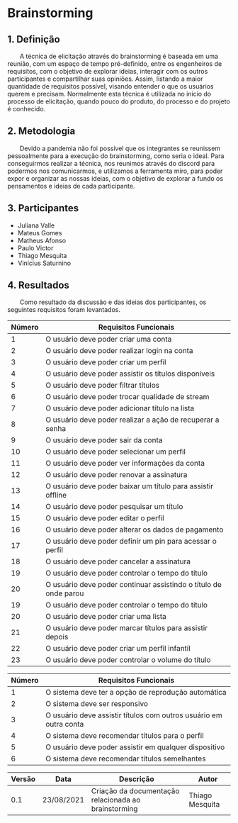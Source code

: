 # Brainstorming

## 1. Definição

&emsp;&emsp;A técnica de elicitação através do brainstorming é baseada em uma reunião, com um espaço de tempo pré-definido, entre os engenheiros de requisitos, com o objetivo de explorar ideias, interagir com os outros participantes e compartilhar suas opiniões. Assim, listando a maior quantidade de requisitos possível, visando entender o que os usuários querem e precisam. Normalmente esta técnica é utilizada no inicío do processo de elicitação, quando pouco do produto, do processo e do projeto é conhecido.

## 2. Metodologia
&emsp;&emsp;Devido a pandemia não foi possível que os integrantes se reunissem pessoalmente para a execução do brainstorming, como seria o ideal. Para conseguirmos realizar a técnica, nos reunimos através do discord para podermos nos comunicarmos, e utilizamos a ferramenta miro, para poder expor e organizar as nossas ideias, com o objetivo de explorar a fundo os pensamentos e ideias de cada participante.

## 3. Participantes
- Juliana Valle
- Mateus Gomes
- Matheus Afonso    
- Paulo Victor
- Thiago Mesquita
- Vinícius Saturnino

## 4. Resultados
&emsp;&emsp;Como resultado da discussão e das ideias dos participantes, os seguintes requisitos foram levantados.

| Número | Requisitos Funcionais                                         |
| ------ | --------------------------------------------------|
| 1    | O usuário deve poder criar uma conta |
| 2    | O usuário deve poder realizar login na conta         |
| 3    | O usuário deve poder criar um perfil      |
| 4    | O usuário deve poder assistir os títulos disponíveis       |
| 5    | O usuário deve poder filtrar títulos      |
| 6    | O usuário deve poder trocar qualidade de stream        |
| 7    | O usuário deve poder adicionar título na lista        |
| 8    | O usuário deve poder realizar a ação de recuperar a senha        |
| 9    | O usuário deve poder sair da conta      |
| 10    | O usuário deve poder selecionar um perfil       |
| 11    | O usuário deve poder ver informações da conta        |
| 12    | O usuário deve poder renovar a assinatura        |
| 13    | O usuário deve poder baixar um título para assistir offline         |
| 14    | O usuário deve poder pesquisar um título       |
| 15    | O usuário deve poder editar o perfil        |
| 16    | O usuário deve poder alterar os dados de pagamento        |
| 17    | O usuário deve poder definir um pin para acessar o perfil        |
| 18    | O usuário deve poder cancelar a assinatura       |
| 19    | O usuário deve poder controlar o tempo do título         |
| 20    | O usuário deve poder continuar assistindo o título de onde parou        |
| 19    | O usuário deve poder controlar o tempo do título         |
| 20    | O usuário deve poder criar uma lista    |
| 21    | O usuário deve poder marcar títulos para assistir depois     |
| 22    | O usuário deve poder criar um perfil infantil     |
| 23    | O usuário deve poder controlar o volume do título   |

| Número | Requisitos Funcionais                                         |
| ------ | --------------------------------------------------|
| 1    | O sistema deve ter a opção de reprodução automática |
| 2    | O sistema deve ser responsivo  |
| 3    | O usuário deve assistir títulos com outros usuário em outra conta   |
| 4    | O sistema deve recomendar títulos para o perfil   |
| 5    | O usuário deve poder assistir em qualquer dispositivo   |
| 6    | O sistema deve recomendar títulos semelhantes   |


| Versão | Data       | Descrição                                           | Autor        |
| ------ | ---------- | --------------------------------------------------- | ------------ |
| 0.1    | 23/08/2021 | Criação da documentação relacionada ao brainstorming | Thiago Mesquita |
